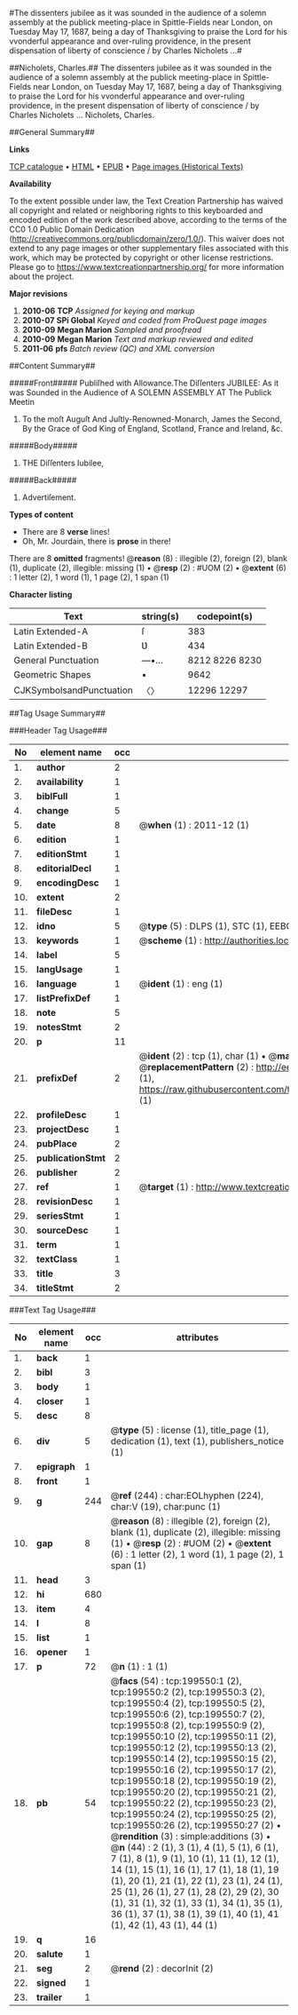 #The dissenters jubilee as it was sounded in the audience of a solemn assembly at the publick meeting-place in Spittle-Fields near London, on Tuesday May 17, 1687, being a day of Thanksgiving to praise the Lord for his vvonderful appearance and over-ruling providence, in the present dispensation of liberty of conscience / by Charles Nicholets ...#

##Nicholets, Charles.##
The dissenters jubilee as it was sounded in the audience of a solemn assembly at the publick meeting-place in Spittle-Fields near London, on Tuesday May 17, 1687, being a day of Thanksgiving to praise the Lord for his vvonderful appearance and over-ruling providence, in the present dispensation of liberty of conscience / by Charles Nicholets ...
Nicholets, Charles.

##General Summary##

**Links**

[TCP catalogue](http://www.ota.ox.ac.uk/tcp/)  • 
[HTML](http://tei.it.ox.ac.uk/tcp/Texts-HTML/free/A52/A52286.html)  • 
[EPUB](http://tei.it.ox.ac.uk/tcp/Texts-EPUB/free/A52/A52286.epub) • 
[Page images (Historical Texts)](https://historicaltexts.jisc.ac.uk/eebo-12498556e)

**Availability**

To the extent possible under law, the Text Creation Partnership has waived all copyright and related or neighboring rights to this keyboarded and encoded edition of the work described above, according to the terms of the CC0 1.0 Public Domain Dedication (http://creativecommons.org/publicdomain/zero/1.0/). This waiver does not extend to any page images or other supplementary files associated with this work, which may be protected by copyright or other license restrictions. Please go to https://www.textcreationpartnership.org/ for more information about the project.

**Major revisions**

1. __2010-06__ __TCP__ *Assigned for keying and markup*
1. __2010-07__ __SPi Global__ *Keyed and coded from ProQuest page images*
1. __2010-09__ __Megan Marion__ *Sampled and proofread*
1. __2010-09__ __Megan Marion__ *Text and markup reviewed and edited*
1. __2011-06__ __pfs__ *Batch review (QC) and XML conversion*

##Content Summary##

#####Front#####
Publiſhed with Allowance.The Diſſenters JUBILEE: As it was Sounded in the Audience of A SOLEMN ASSEMBLY AT The Publick Meetin
1. To the moſt Auguſt And Juſtly-Renowned-Monarch, James the Second, By the Grace of God King of England, Scotland, France and Ireland, &c.

#####Body#####

1. THE Diſſenters Iubilee,

#####Back#####

1. Advertiſement.

**Types of content**

  * There are 8 **verse** lines!
  * Oh, Mr. Jourdain, there is **prose** in there!

There are 8 **omitted** fragments! 
 @__reason__ (8) : illegible (2), foreign (2), blank (1), duplicate (2), illegible: missing (1)  •  @__resp__ (2) : #UOM (2)  •  @__extent__ (6) : 1 letter (2), 1 word (1), 1 page (2), 1 span (1)

**Character listing**


|Text|string(s)|codepoint(s)|
|---|---|---|
|Latin Extended-A|ſ|383|
|Latin Extended-B|Ʋ|434|
|General Punctuation|—•…|8212 8226 8230|
|Geometric Shapes|▪|9642|
|CJKSymbolsandPunctuation|〈〉|12296 12297|

##Tag Usage Summary##

###Header Tag Usage###

|No|element name|occ|attributes|
|---|---|---|---|
|1.|__author__|2||
|2.|__availability__|1||
|3.|__biblFull__|1||
|4.|__change__|5||
|5.|__date__|8| @__when__ (1) : 2011-12 (1)|
|6.|__edition__|1||
|7.|__editionStmt__|1||
|8.|__editorialDecl__|1||
|9.|__encodingDesc__|1||
|10.|__extent__|2||
|11.|__fileDesc__|1||
|12.|__idno__|5| @__type__ (5) : DLPS (1), STC (1), EEBO-CITATION (1), OCLC (1), VID (1)|
|13.|__keywords__|1| @__scheme__ (1) : http://authorities.loc.gov/ (1)|
|14.|__label__|5||
|15.|__langUsage__|1||
|16.|__language__|1| @__ident__ (1) : eng (1)|
|17.|__listPrefixDef__|1||
|18.|__note__|5||
|19.|__notesStmt__|2||
|20.|__p__|11||
|21.|__prefixDef__|2| @__ident__ (2) : tcp (1), char (1)  •  @__matchPattern__ (2) : ([0-9\-]+):([0-9IVX]+) (1), (.+) (1)  •  @__replacementPattern__ (2) : http://eebo.chadwyck.com/downloadtiff?vid=$1&page=$2 (1), https://raw.githubusercontent.com/textcreationpartnership/Texts/master/tcpchars.xml#$1 (1)|
|22.|__profileDesc__|1||
|23.|__projectDesc__|1||
|24.|__pubPlace__|2||
|25.|__publicationStmt__|2||
|26.|__publisher__|2||
|27.|__ref__|1| @__target__ (1) : http://www.textcreationpartnership.org/docs/. (1)|
|28.|__revisionDesc__|1||
|29.|__seriesStmt__|1||
|30.|__sourceDesc__|1||
|31.|__term__|1||
|32.|__textClass__|1||
|33.|__title__|3||
|34.|__titleStmt__|2||


###Text Tag Usage###

|No|element name|occ|attributes|
|---|---|---|---|
|1.|__back__|1||
|2.|__bibl__|3||
|3.|__body__|1||
|4.|__closer__|1||
|5.|__desc__|8||
|6.|__div__|5| @__type__ (5) : license (1), title_page (1), dedication (1), text (1), publishers_notice (1)|
|7.|__epigraph__|1||
|8.|__front__|1||
|9.|__g__|244| @__ref__ (244) : char:EOLhyphen (224), char:V (19), char:punc (1)|
|10.|__gap__|8| @__reason__ (8) : illegible (2), foreign (2), blank (1), duplicate (2), illegible: missing (1)  •  @__resp__ (2) : #UOM (2)  •  @__extent__ (6) : 1 letter (2), 1 word (1), 1 page (2), 1 span (1)|
|11.|__head__|3||
|12.|__hi__|680||
|13.|__item__|4||
|14.|__l__|8||
|15.|__list__|1||
|16.|__opener__|1||
|17.|__p__|72| @__n__ (1) : 1 (1)|
|18.|__pb__|54| @__facs__ (54) : tcp:199550:1 (2), tcp:199550:2 (2), tcp:199550:3 (2), tcp:199550:4 (2), tcp:199550:5 (2), tcp:199550:6 (2), tcp:199550:7 (2), tcp:199550:8 (2), tcp:199550:9 (2), tcp:199550:10 (2), tcp:199550:11 (2), tcp:199550:12 (2), tcp:199550:13 (2), tcp:199550:14 (2), tcp:199550:15 (2), tcp:199550:16 (2), tcp:199550:17 (2), tcp:199550:18 (2), tcp:199550:19 (2), tcp:199550:20 (2), tcp:199550:21 (2), tcp:199550:22 (2), tcp:199550:23 (2), tcp:199550:24 (2), tcp:199550:25 (2), tcp:199550:26 (2), tcp:199550:27 (2)  •  @__rendition__ (3) : simple:additions (3)  •  @__n__ (44) : 2 (1), 3 (1), 4 (1), 5 (1), 6 (1), 7 (1), 8 (1), 9 (1), 10 (1), 11 (1), 12 (1), 14 (1), 15 (1), 16 (1), 17 (1), 18 (1), 19 (1), 20 (1), 21 (1), 22 (1), 23 (1), 24 (1), 25 (1), 26 (1), 27 (1), 28 (2), 29 (2), 30 (1), 31 (1), 32 (1), 33 (1), 34 (1), 35 (1), 36 (1), 37 (1), 38 (1), 39 (1), 40 (1), 41 (1), 42 (1), 43 (1), 44 (1)|
|19.|__q__|16||
|20.|__salute__|1||
|21.|__seg__|2| @__rend__ (2) : decorInit (2)|
|22.|__signed__|1||
|23.|__trailer__|1||
